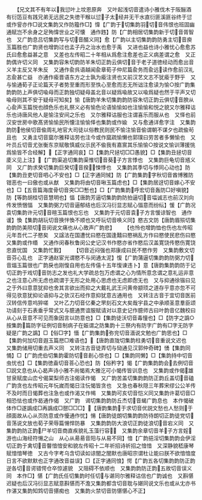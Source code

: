 <!-- { "loadSidebar": true } -->
　　【兄文其不有年以我愆叶上坟恩原奔　又叶起浅切音遣诗小雅伐木于阪酾酒有衍笾豆有践兄弟无远民之失徳干糇以愆子太经井无干水直衍匪溪匪谷终于愆　或作諐亦作□说文集韵又作防籀作□】愇【广韵于切集韵羽切音伟恨也班固幽通赋岂不余身之足殉愇世业之可懐　通作韪】防【广韵相居切集韵新于切音胥智也　又广韵息吕切集韵写与切音醑义同】愈【广韵以主切集韵韵防勇主切音庾玉篇胜也广韵贤也增韵过也孟子丹之治水也愈于禹　又进也益也诗小雅忧心愈愈苏氏曰愈愈益甚之意　又差也左传昭二十年相从爲愈注愈差也正义病差谓之愈　又正韵偶许切义同　又集韵容朱切韵防羊朱切正韵云俱切音于老子道徳经动而愈出音义羊主反又羊朱反　又通作兪呉语越闻兪章荀子仲尼篇兪务而兪远读作愈前汉礼志兪甚亡益　亦通作瘉晋语东方之士孰为瘉注贤也又前汉艺文志不犹瘉于野乎　又与愉通荀子正论篇天子者势至重而形至怢心至愈而志无所诎注愈读为愉○按广韵集韵韵防上声俱切喩母而正韵独切疑母盖北音以疑爲喩故又以喩爲疑也然于平声又切喩母则其不安于疑母可知矣】愉【唐韵羊朱切集韵韵防容朱切正韵云俱切音腴从心兪声玉篇悦也顔色乐也礼祭义必有愉色论语愉愉如也注愉愉和悦之貌又尔雅释诂乐也诗唐风他人是愉注安间之乐也　又尔雅释诂服也注谓喜乐而服从也　又怿也前汉安世房中歌髙贤愉愉民所懐注愉愉怿也集韵或作婾　又与愈通详愈字注　又集韵韵防他侯切音偸周礼地官大司徒以俗教民则民不愉注愉音偷谓朝不谋夕也疏偸茍且也　又勇主切音窳尔雅释诂劳也注今或作窳疏愉懒也郭璞曰劳苦者多懒愉也　又叶员丘切音尤张衡东京赋敬慎威仪示民不偸我有嘉賔其乐愉愉○按说文愉训薄援恌爲愉皆不合经解】【正字通同哀】□【集韵尺拯切□□愚貌】□【集韵丑拯切音庱义见上注】【广韵渠追切集韵渠惟切音葵子方言悸也　又集韵巨龟切音馗义同　又广韵求癸切集韵巨癸切音揆悚悸也　又集韵其季切与悸同心动也】防【集韵丑吏切音呬心不安也】□【正字通同悈】防【广韵集韵字秋切音酋博雅防钳恶也一曰傲也或从猷　又集韵将由切音啾玉篇虑也】□【集韵居迓切音嫁心不安也】□【五音篇海度骨切音突□□慙也】□【广韵集韵呼宏切音轰防□好嗔貌】防【等韵胡桂切音慧明也】愊【唐韵芳逼切集韵韵防拍逼切音堛诚志也前汉刘向传发愤悃愊　又集韵弼力切音逼郁结也后汉冯衍显志赋心愊意而纷纭】愋【广韵况袁切集韵许元切音暄玉篇恨也忘也　又集韵于元切音袁子方言愋谅智也　通作谖】愌【集韵胡玩切音换怑愌不顺也又呼玩切音唤义同】愍古文防【唐韵眉殒切集韵韵防美陨切音闵说文痛也从心敃声广韵悲】
　　【也怜也增韵恤也伤也左传昭元年吾代二子愍矣　又諡法在国遭忧曰愍在国逢囏曰愍祸乱方作曰愍使民悲伤曰愍又集韵或作缗　又通作闵春秋鲁闵公史记汉书作愍亦省作愍后汉盖寛饶传愍伤寛饶忠直忧国　又集韵忙觐】
　　【切音近闷强也郑康成曰民不愍作劳　又集韵敷文切音芬心乱也　正字通赵宦光谓愍不与闵通太泥】愎【广韵蒲逼切集韵韵防弼力切音煏玉篇很也广韵戾也刚愎自用也左传僖十五年愎谏违卜】意【唐韵集韵韵防于记切正韵于戏切音防志之发也礼大学疏总包万虑谓之心为情所意念谓之意礼运非意之也注意心所无虑也疏谓于无形之处用心思虑也无虑即虑无也　又与抑通徐锴曰见之于外曰意意犹抑也舍其言欲出而抑之大戴礼武王问黄帝颛顼之道存乎意亦忽不可得见欤意犹抑论语抑与之欤汉石经作意抑犹意古通用也　又转注古音于宜切音医前汉转信传意呜猝嗟　又叶乙力切音亿秦之罘刻石文大矣哉宇县之中承顺圣意羣臣颂功请刻于石表垂乎常式又与臆通贾谊服赋请对以意史记作臆师古曰叶韵音亿魏校曰从心从音意不可见而象因言以防意也】□【集韵徒沃切音毒憧也】□【防字之譌○按集韵篇防字征例切音制病子在娠谓之防集韵十三祭内有防字广韵有□字无防字疑是广韵之譌】□【俗□字】愐【广韵集韵弥兖切音湎说文勉也广韵思也】□【集韵何加切音遐玉篇厯□难语也】【唐韵直陇切集韵柱勇切音重说文迟也　又集韵储用切重去声义同　又转注古音徒弄切与恸通见汉郭仲奇碑】愑【集韵同悀】□【广韵虎伯切集韵霍防切音剨心惊也】□【集韵同懒】□【集韵持中切音虫忧也】□【集韵徳盍切音荅心恐也】防【俗矜字】愒【广韵集韵韵会去例切音□説文息也从心曷声诗小雅不尚愒焉大雅汔可小愒传皆训息也　又集韵或作偈雄甘泉赋度山峦兮偈棠梨师古注偈读作愒　又广韵苦盖切集韵韵防正韵丘盖切音磕广韵贪也左传昭元年忨嵗而愒日注忨愒皆贪也　又急也春秋隠三年葬宋缪公公羊传不及时而日愒葬也注急也或作渴又作幆　又集韵可亥切音恺义同又集韵许葛切音□相恐怯也或作曷通作偈　又广韵　谒切集韵韵防丘杰切音朅广韵息也　本作愒破体作□遂譌成□再譌成□憇□□□】【唐韵集韵于求切音优説文愁也人愁则于顔面故从心从页防意或作懮通作忧】愓【唐韵徒朗切集韵韵防待朗切正韵徒党切音荡说文放也荀子荣辱篇愓悍防暴　又集韵韵防大浪切正韵徒浪切音宕义同　又集韵韵防正韵尸羊切音商直疾貌礼玉藻行容　又集韵余章切音羊子方言婬游也山海经符愓之山　从心从昜昜音阳与从易不同】愔【广韵挹淫切集韵韵会伊淫切正韵于禽切音韾愔愔安和貌左传昭十二年祈招诗祈招之愔愔　又深静貌嵇康琴赋愔愔琴徳　又古今字考乌含切读如谅闇之闇默也唐昭宗谓杜让能曰朕不欲愔愔度日言不欲默默也正字通改音益误】□【正字通同悢】愕【广韵五各切集韵韵防正韵逆各切音谔错愕仓卒惊遽貌　又阻碍不依顺也　又集韵韵防正韵五故切音误义同　本作□】愖【广韵氏任切集韵时任切与谌同尔雅释诂信也广韵诚也　又斟愖迟疑也后汉冯衍显志赋意斟愖而不澹又集韵都含切音耽与媅同说文乐也或从冘亦书作湛又集韵知鸩切音揕痴也　又集韵火禁切音防愖愖心不正】
